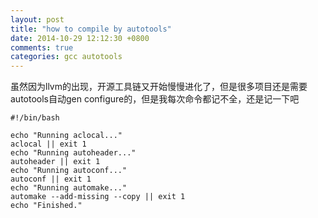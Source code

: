 ```yaml
---
layout: post
title: "how to compile by autotools"
date: 2014-10-29 12:12:30 +0800
comments: true
categories: gcc autotools
---
```


虽然因为llvm的出现，开源工具链又开始慢慢进化了，但是很多项目还是需要autotools自动gen configure的，但是我每次命令都记不全，还是记一下吧

```
#!/bin/bash

echo "Running aclocal..."
aclocal || exit 1
echo "Running autoheader..."
autoheader || exit 1
echo "Running autoconf..."
autoconf || exit 1
echo "Running automake..."
automake --add-missing --copy || exit 1
echo "Finished."
```
